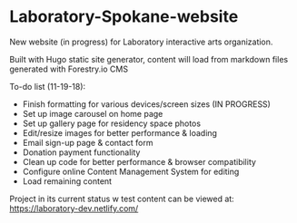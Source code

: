 # Laboratory-Spokane-website

New website (in progress) for Laboratory interactive arts organization.

Built with Hugo static site generator, content will  load from markdown files generated with Forestry.io CMS

To-do list (11-19-18):
- Finish formatting for various devices/screen sizes (IN PROGRESS)
- Set up image carousel on home page
- Set up gallery page for residency space photos
- Edit/resize images for better performance & loading
- Email sign-up page & contact form
- Donation payment functionality
- Clean up code for better performance & browser compatibility
- Configure online Content Management System for editing
- Load remaining content

Project in its current status w test content can be viewed at: https://laboratory-dev.netlify.com/

